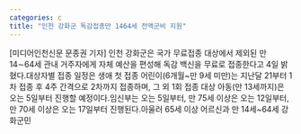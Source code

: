 ```yaml
---
categories: c
title: "인천 강화군 독감접종만 1464세 전액군비 지원"
---
```

[미디어인천신문 문종권 기자] 인천 강화군은 국가 무료접종 대상에서 제외된 만 14∼64세 관내 거주자에게 자체 예산을 편성해 독감 백신을 무료로 접종한다고 4일 밝혔다.대상자별 접종 일정은 생애 첫 접종 어린이(6개월~만 9세 미만)는 지난달 21부터 1차 접종 후 4주 간격으로 2차까지 접종하며, 그 외 1회 접종 대상 아동(만 13세까지)은 오는 5일부터 진행할 예정이다.임신부는 오는 5일부터, 만 75세 이상은 오는 12일부터, 만 70세 이상은 오는 17일부터 진행된다.아울러 65세 이상 어르신과 만 14세~64세 강화군민